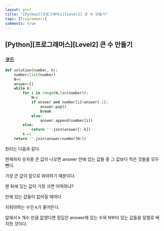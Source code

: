 ```yaml
---
layout: post
title: "[Python][프로그래머스][Level2] 큰 수 만들기"
tags: [Programmers]
comments: true
---
```


## [Python][프로그래머스][Level2] 큰 수 만들기

### 코드

```python
def solution(number, k):
    number=list(number)
    N=0
    answer=[]
    while k:
        for i in range(N,len(number)):
            N=i
            if answer and number[i]>answer[-1]:
                answer.pop()
                break
            else:
                answer.append(number[i])
        else:
            return ''.join(answer[:-k])
        k-=1
    return ''.join(answer+number[N:])
```

원리는 다음과 같다.

현재까지 숫자중 큰 값이 나오면 answer 안에 있는 값들 중 그 값보다 작은 것들을 모두 뺀다.

가장 큰 값이 앞으로 와야하기 때문이다.

맨 뒤에 있는 값이 가장 크면 어떡하냐?

안에 있는 값들이 없어질 때마다

지워야하는 수인 k가 줄어든다.

앞에서 k 개수 만큼 없앴다면 정답은 answer에 있는 수와 N부터 있는 값들을 일렬로 배치한 것이다.



